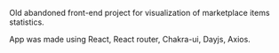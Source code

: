 Old abandoned front-end project for visualization of marketplace items statistics.

App was made using React, React router, Chakra-ui, Dayjs, Axios.

